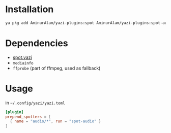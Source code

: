 # Installation

```sh
ya pkg add AminurAlam/yazi-plugins:spot AminurAlam/yazi-plugins:spot-audio
```

# Dependencies

- [spot.yazi](/spot.yazi)
- `mediainfo`
- `ffprobe` (part of ffmpeg, used as fallback)

# Usage

in `~/.config/yazi/yazi.toml`

```toml
[plugin]
prepend_spotters = [
  { name = "audio/*", run = "spot-audio" }
]
```
